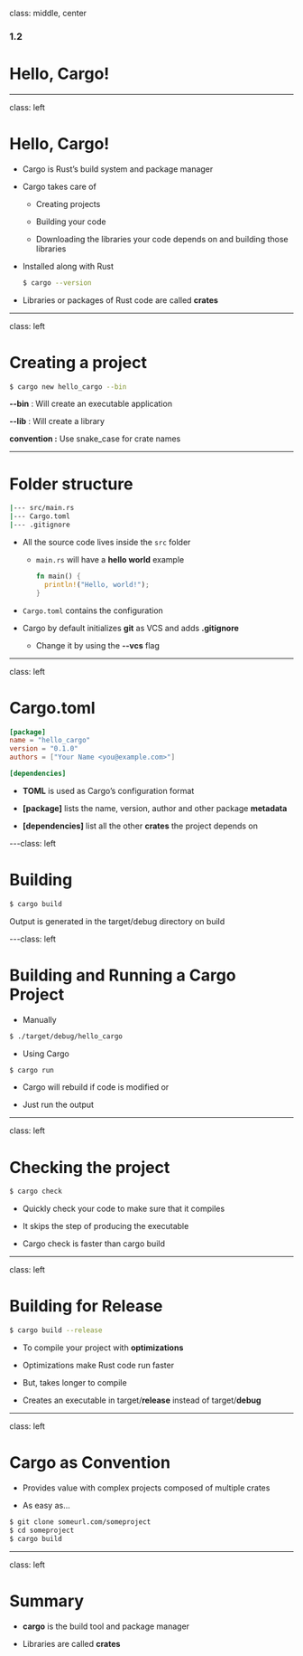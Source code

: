 class: middle, center

### 1.2

# Hello, Cargo!

---

class: left

# Hello, Cargo!

- Cargo is Rust’s build system and package manager

- Cargo takes care of

  - Creating projects

  - Building your code

  - Downloading the libraries your code depends on and building those libraries

- Installed along with Rust

  ```bash
  $ cargo --version
  ```

- Libraries or packages of Rust code are called **crates**

---

class: left

# Creating a project

```bash
$ cargo new hello_cargo --bin
```

**--bin** : Will create an executable application

**--lib** : Will create a library

**convention :** Use snake_case for crate names

---

# Folder structure

```bash
|--- src/main.rs
|--- Cargo.toml
|--- .gitignore
```

- All the source code lives inside the `src` folder

  - `main.rs` will have a **hello world** example

    ```rust
    fn main() {
      println!("Hello, world!");
    }
    ```

- `Cargo.toml` contains the configuration

- Cargo by default initializes **git** as VCS and adds **.gitignore**

  - Change it by using the **--vcs** flag

---

class: left

# Cargo.toml

```toml
[package]
name = "hello_cargo"
version = "0.1.0"
authors = ["Your Name <you@example.com>"]

[dependencies]
```

- **TOML** is used as Cargo’s configuration format

- **[package]** lists the name, version, author and other package **metadata**

- **[dependencies]** list all the other **crates** the project depends on

---class: left

# Building

```bash
$ cargo build
```

Output is generated in the target/debug directory on build

---class: left

# Building and Running a Cargo Project

- Manually

```bash
$ ./target/debug/hello_cargo
```

- Using Cargo

```bash
$ cargo run
```

- Cargo will rebuild if code is modified or

- Just run the output

---

class: left

# Checking the project

```bash
$ cargo check
```

- Quickly check your code to make sure that it compiles

- It skips the step of producing the executable

- Cargo check is faster than cargo build

---

class: left

# Building for Release

```bash
$ cargo build --release
```

- To compile your project with **optimizations**

- Optimizations make Rust code run faster

- But, takes longer to compile

- Creates an executable in target/**release** instead of target/**debug**

---

class: left

# Cargo as Convention

- Provides value with complex projects composed of multiple crates

- As easy as...

```bash
$ git clone someurl.com/someproject
$ cd someproject
$ cargo build
```

---

class: left

# Summary

- **cargo** is the build tool and package manager

- Libraries are called **crates**
